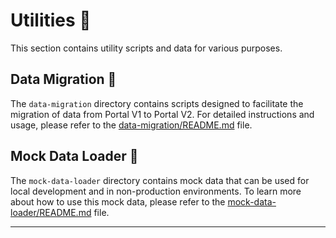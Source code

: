 # Utilities :wrench:
This section contains utility scripts and data for various purposes.

## Data Migration :arrows_counterclockwise:

The `data-migration` directory contains scripts designed to facilitate the migration of data from Portal V1 to Portal V2. For detailed instructions and usage, please refer to the [data-migration/README.md](data-migration/README.md) file.

## Mock Data Loader :page_with_curl:

The `mock-data-loader` directory contains mock data that can be used for local development and in non-production environments. To learn more about how to use this mock data, please refer to the [mock-data-loader/README.md](mock-data-loader/README.md) file.

---
